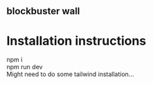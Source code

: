 ##  blockbuster wall

# Installation instructions
npm i <br/>
npm run dev <br/>
Might need to do some tailwind installation...